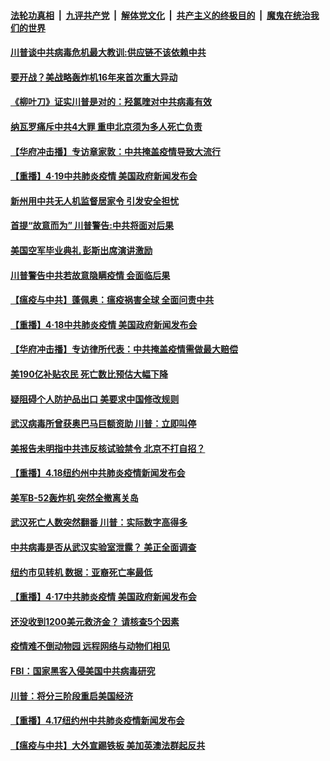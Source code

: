

####  [法轮功真相](../../../../basic/blob/master/README.md?t=04201601) &nbsp;|&nbsp; [九评共产党](../../../../9ping.md/blob/master/README.md?t=04201601) &nbsp;|&nbsp; [解体党文化](../../../../jtdwh.md/blob/master/README.md?t=04201601)  &nbsp;|&nbsp; [共产主义的终极目的](../../../../gczydzjmd.md/blob/master/README.md?t=04201601) &nbsp;|&nbsp; [魔鬼在统治我们的世界](../../../../mgztzwmdsj.md/blob/master/README.md?t=04201601) 

#### [川普谈中共病毒危机最大教训:供应链不该依赖中共](../pages/prog203/a102827115.md?t=04201601) 

#### [要开战？美战略轰炸机16年来首次重大异动](../pages/prog203/a102826978.md?t=04201601) 

#### [《柳叶刀》证实川普是对的：羟氯喹对中共病毒有效](../pages/prog203/a102826959.md?t=04201601) 

#### [纳瓦罗痛斥中共4大罪 重申北京须为多人死亡负责](../pages/prog203/a102826939.md?t=04201601) 

#### [【华府冲击播】专访章家敦：中共掩盖疫情导致大流行](../pages/prog203/a102826843.md?t=04201601) 

#### [【重播】4·19中共肺炎疫情 美国政府新闻发布会](../pages/prog203/a102826732.md?t=04201601) 

#### [新州用中共无人机监督居家令 引发安全担忧](../pages/prog203/a102826845.md?t=04201601) 

#### [首提“故意而为” 川普警告:中共将面对后果](../pages/prog203/a102826812.md?t=04201601) 

#### [美国空军毕业典礼 彭斯出席演讲激励](../pages/prog203/a102826747.md?t=04201601) 

#### [川普警告中共若故意隐瞒疫情 会面临后果](../pages/prog203/a102826745.md?t=04201601) 

#### [【瘟疫与中共】蓬佩奥：瘟疫祸害全球 全面问责中共](../pages/prog203/a102826558.md?t=04201601) 

#### [【重播】4·18中共肺炎疫情 美国政府新闻发布会](../pages/prog203/a102825088.md?t=04201601) 

#### [【华府冲击播】专访律所代表：中共掩盖疫情需做最大赔偿](../pages/prog203/a102826404.md?t=04201601) 

#### [美190亿补贴农民 死亡数比预估大幅下降](../pages/prog203/a102826365.md?t=04201601) 

#### [疑阻碍个人防护品出口 美要求中国修改规则](../pages/prog203/a102826354.md?t=04201601) 

#### [武汉病毒所曾获奥巴马巨额资助  川普：立即叫停](../pages/prog203/a102826317.md?t=04201601) 

#### [美报告未明指中共违反核试验禁令 北京不打自招？](../pages/prog203/a102826278.md?t=04201601) 

#### [【重播】4.18纽约州中共肺炎疫情新闻发布会](../pages/prog203/a102825304.md?t=04201601) 

#### [美军B-52轰炸机 突然全撤离关岛](../pages/prog203/a102826010.md?t=04201601) 

#### [武汉死亡人数突然翻番 川普：实际数字高得多](../pages/prog203/a102825819.md?t=04201601) 

#### [中共病毒是否从武汉实验室泄露？ 美正全面调查](../pages/prog203/a102825734.md?t=04201601) 

#### [纽约市见转机 数据：亚裔死亡率最低](../pages/prog203/a102825624.md?t=04201601) 

#### [【重播】4·17中共肺炎疫情 美国政府新闻发布会](../pages/prog203/a102825086.md?t=04201601) 

#### [还没收到1200美元救济金？ 请核查5个因素](../pages/prog203/a102825588.md?t=04201601) 

#### [疫情难不倒动物园 远程网络与动物们相见](../pages/prog203/a102825576.md?t=04201601) 

#### [FBI：国家黑客入侵美国中共病毒研究](../pages/prog203/a102825493.md?t=04201601) 

#### [川普：将分三阶段重启美国经济](../pages/prog203/a102825386.md?t=04201601) 

#### [【重播】4.17纽约州中共肺炎疫情新闻发布会](../pages/prog203/a102824561.md?t=04201601) 

#### [【瘟疫与中共】大外宣踢铁板 美加英澳法群起反共](../pages/prog203/a102825083.md?t=04201601) 

